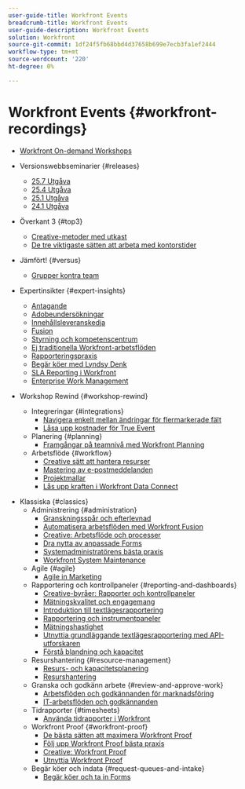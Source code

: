 ```yaml
---
user-guide-title: Workfront Events
breadcrumb-title: Workfront Events
user-guide-description: Workfront Events
solution: Workfront
source-git-commit: 1df24f5fb68bbd4d37658b699e7ecb3fa1ef2444
workflow-type: tm+mt
source-wordcount: '220'
ht-degree: 0%

---
```



# Workfront Events {#workfront-recordings}

+ [Workfront On-demand Workshops](overview.md)

+ Versionswebbseminarier {#releases}
   + [25.7 Utgåva](releases/25-7-release-webinar.md)
   + [25.4 Utgåva](releases/25-4-release-webinar.md)
   + [25.1 Utgåva](releases/25-1-release-webinar.md)
   + [24.1 Utgåva](releases/24-1-release-webinar.md)
+ Överkant 3 {#top3}
   + [Creative-metoder med utkast](top3/blueprints.md)
   + [De tre viktigaste sätten att arbeta med kontorstider](top3/office-hours.md)
+ Jämfört! {#versus}
   + [Grupper kontra team](versus/groups-vs-teams.md)
+ Expertinsikter {#expert-insights}
   + [Antagande](expert-insights/adoption.md)
   + [Adobeundersökningar](expert-insights/adoption-surveys.md)
   + [Innehållsleveranskedja](expert-insights/content-supply-chain.md)
   + [Fusion](expert-insights/fusion.md)
   + [Styrning och kompetenscentrum](expert-insights/centers-of-excellence.md)
   + [Ej traditionella Workfront-arbetsflöden](expert-insights/non-traditional-workfront-workflows.md)
   + [Rapporteringspraxis](expert-insights/reporting-practices.md)
   + [Begär köer med Lyndsy Denk](expert-insights/request-queues.md)
   + [SLA Reporting i Workfront](expert-insights/sla-reporting.md)
   + [Enterprise Work Management](expert-insights/enterprise-work-management.md)
+ Workshop Rewind {#workshop-rewind}
   + Integreringar {#integrations}
      + [Navigera enkelt mellan ändringar för flermarkerade fält](workshop-rewind/integrations/mulit-select-fields.md)
      + [Låsa upp kostnader för True Event](workshop-rewind/integrations/event-costs.md)
   + Planering {#planning}
      + [Framgångar på teamnivå med Workfront Planning](workshop-rewind/planning/team-success-workfront-planning.md)
   + Arbetsflöde {#workflow}
      + [Creative sätt att hantera resurser](classics/creative-ways-of-managing-resources.md)
      + [Mastering av e-postmeddelanden](workshop-rewind/workflow/email-notifications.md)
      + [Projektmallar](workshop-rewind/workflow/project-templates.md)
      + [Lås upp kraften i Workfront Data Connect](workshop-rewind/workflow/data-connect.md)

<!--  + Planning {#planning}
  + Integrations {#integrations}
-->

+ Klassiska {#classics}
   + Administrering {#administration}
      + [Granskningsspår och efterlevnad](user-groups/audit-trails-and-compliance.md)
      + [Automatisera arbetsflöden med Workfront Fusion](user-groups/automating-workflows-with-workfront-fusion.md)
      + [Creative: Arbetsflöde och processer](user-groups/creative-agencies-workflows-and-process.md)
      + [Dra nytta av anpassade Forms](user-groups/leveraging-custom-forms.md)
      + [Systemadministratörens bästa praxis](user-groups/system-admin-best-practices.md)
      + [Workfront System Maintenance](user-groups/workfront-system-maintenance.md)
   + Agile {#agile}
      + [Agile in Marketing](user-groups/agile-in-marketing.md)
   + Rapportering och kontrollpaneler {#reporting-and-dashboards}
      + [Creative-byråer: Rapporter och kontrollpaneler](user-groups/creative-agencies-reporting-and-dashboards.md)
      + [Mätningskvalitet och engagemang](classics/gauging-quality-and-engagement.md)
      + [Introduktion till textlägesrapportering](classics/introduction-to-text-mode-reporting.md)
      + [Rapportering och instrumentpaneler](user-groups/reporting-and-dashboards.md)
      + [Mätningshastighet](classics/measuring-velocity.md)
      + [Utnyttja grundläggande textlägesrapportering med API-utforskaren](classics/supercharge-basic-text-mode-reporting-using-the-api-explorer.md)
      + [Förstå blandning och kapacitet](classics/understanding-mix-and-capacity.md)
   + Resurshantering {#resource-management}
      + [Resurs- och kapacitetsplanering](user-groups/resource-and-capacity-planning.md)
      + [Resurshantering](user-groups/resource-management.md)
   + Granska och godkänn arbete {#review-and-approve-work}
      + [Arbetsflöden och godkännanden för marknadsföring](user-groups/marketing-workflows-and-approvals.md)
      + [IT-arbetsflöden och godkännanden](user-groups/it-workflows-and-approvals.md)
   + Tidrapporter {#timesheets}
      + [Använda tidrapporter i Workfront](user-groups/utilizing-timesheets-in-workfront.md)
   + Workfront Proof {#workfront-proof}
      + [De bästa sätten att maximera Workfront Proof](classics/best-practices-to-maximize-workfront-proof.md)
      + [Följ upp Workfront Proof bästa praxis](classics/follow-up-to-workfront-proof-best-practices.md)
      + [Creative: Workfront Proof](user-groups/creative-agencies-workfront-proof.md)
      + [Utnyttja Workfront Proof](user-groups/leveraging-workfront-proof.md)
   + Begär köer och indata {#request-queues-and-intake}
      + [Begär köer och ta in Forms](user-groups/request-queues-and-intake-forms.md)



